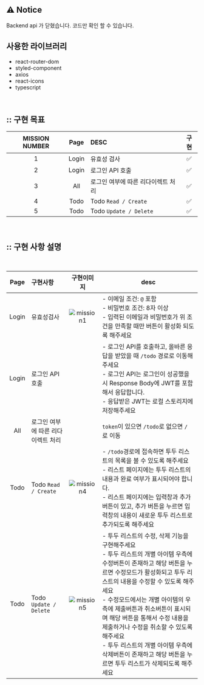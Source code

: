 ## ⚠️ Notice
Backend api 가 닫혔습니다. 코드만 확인 할 수 있습니다.


## 사용한 라이브러리

- react-router-dom
- styled-component
- axios
- react-icons
- typescript

<br />

## :: 구현 목표

| MISSION NUMBER | Page  | DESC                               | 구현 |
| :------------: | :---: | :--------------------------------- | :--: |
|       1        | Login | 유효성 검사                        |  ✅  |
|       2        | Login | 로그인 API 호출                    |  ✅  |
|       3        |  All  | 로그인 여부에 따른 리다이렉트 처리 |  ✅  |
|       4        | Todo  | Todo `Read / Create`               |  ✅  |
|       5        | Todo  | Todo `Update / Delete`             |  ✅  |

<br />

## :: 구현 사항 설명

<br/>

| Page  | 구현사항                           |                                                     구현이미지                                                     | desc                                                                                                                                                                                                                                                                                                                                                                                                                                                                  |
| :---: | :--------------------------------- | :----------------------------------------------------------------------------------------------------------------: | --------------------------------------------------------------------------------------------------------------------------------------------------------------------------------------------------------------------------------------------------------------------------------------------------------------------------------------------------------------------------------------------------------------------------------------------------------------------- |
| Login | 유효성검사                         | ![mission1](https://user-images.githubusercontent.com/53929065/186328600-b909bc46-0749-40b5-aadc-507ce9b4e5a0.gif) | - 이메일 조건: `@` 포함<br/> - 비밀번호 조건: 8자 이상<br/> - 입력된 이메일과 비밀번호가 위 조건을 만족할 때만 버튼이 활성화 되도록 해주세요                                                                                                                                                                                                                                                                                                                          |
| Login | 로그인 API 호출                    |                                                                                                                    | - 로그인 API를 호출하고, 올바른 응답을 받았을 때 `/todo` 경로로 이동해주세요<br />- 로그인 API는 로그인이 성공했을 시 Response Body에 JWT를 포함해서 응답합니다.<br />- 응답받은 JWT는 로컬 스토리지에 저장해주세요                                                                                                                                                                                                                                                   |
|  All  | 로그인 여부에 따른 리다이렉트 처리 |                                                                                                                    | `token`이 있으면 `/todo`로 없으면 `/` 로 이동                                                                                                                                                                                                                                                                                                                                                                                                                         |
| Todo  | Todo `Read / Create`               | ![mission4](https://user-images.githubusercontent.com/53929065/186328646-9af1dbb2-0a3c-40f1-b26b-a45b71148a4f.gif) | - `/todo`경로에 접속하면 투두 리스트의 목록을 볼 수 있도록 해주세요<br/>- 리스트 페이지에는 투두 리스트의 내용과 완료 여부가 표시되어야 합니다.<br/>- 리스트 페이지에는 입력창과 추가 버튼이 있고, 추가 버튼을 누르면 입력창의 내용이 새로운 투두 리스트로 추가되도록 해주세요                                                                                                                                                                                        |
| Todo  | Todo `Update / Delete`             | ![mission5](https://user-images.githubusercontent.com/53929065/186328653-5ed42ec4-ad4f-4431-8781-8072c87ea0fb.gif) | - 투두 리스트의 수정, 삭제 기능을 구현해주세요<br/>- 투두 리스트의 개별 아이템 우측에 수정버튼이 존재하고 해당 버튼을 누르면 수정모드가 활성화되고 투두 리스트의 내용을 수정할 수 있도록 해주세요<br/>- 수정모드에서는 개별 아이템의 우측에 제출버튼과 취소버튼이 표시되며 해당 버튼을 통해서 수정 내용을 제출하거나 수정을 취소할 수 있도록 해주세요<br/>- 투두 리스트의 개별 아이템 우측에 삭제버튼이 존재하고 해당 버튼을 누르면 투두 리스트가 삭제되도록 해주세요 |

<br />
